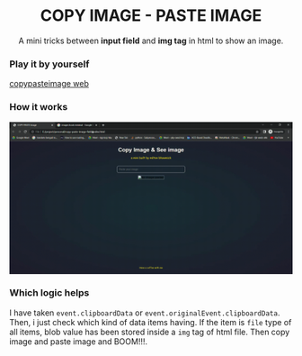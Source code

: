 <h1 align="center">COPY IMAGE - PASTE IMAGE </h1>
<p align="center">A mini tricks between <b>input field</b> and <b>img tag</b> in html to show an image.</p>

### Play it by yourself
<a href="https://miltonbhowmick.github.io/copy-paste-image-field/">copypasteimage web</a>

### How it works
<img src="images/demo.gif" align="center">


### Which logic helps
I have taken `event.clipboardData` or `event.originalEvent.clipboardData`. Then, i just check which kind of data items having. If the item is `file` type of all items, blob value has been stored inside a `img` tag of html file. Then copy image and paste image and BOOM!!!. 


